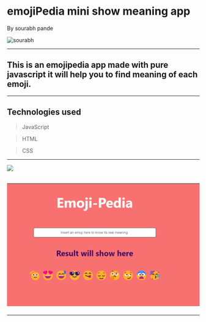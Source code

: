 # emojiPedia mini show meaning app
By sourabh pande

 ![sourabh](https://img.shields.io/badge/sourabh--Pande-JS--Developer-green)

---
## This is an emojipedia app made with pure javascript it will help you to find meaning of each emoji.

---
## Technologies used

> JavaScript

> HTML

> CSS
---


[ <img src= "https://img.shields.io/badge/Go LiVE-1DA1F?style=for-the-badge&logo=&logoColor=white" />](https://emojipedia-neog-project.vercel.app/) 


## ![website](./images/emoji3.png)
---